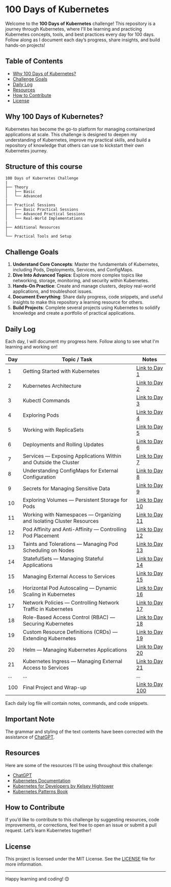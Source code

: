 # 100 Days of Kubernetes

Welcome to the **100 Days of Kubernetes** challenge! This repository is a journey through Kubernetes, where I'll be learning and practicing Kubernetes concepts, tools, and best practices every day for 100 days. Follow along as I document each day’s progress, share insights, and build hands-on projects!

## Table of Contents
- [Why 100 Days of Kubernetes?](#why-100-days-of-kubernetes)
- [Challenge Goals](#challenge-goals)
- [Daily Log](#daily-log)
- [Resources](#resources)
- [How to Contribute](#how-to-contribute)
- [License](#license)

## Why 100 Days of Kubernetes?

Kubernetes has become the go-to platform for managing containerized applications at scale. This challenge is designed to deepen my understanding of Kubernetes, improve my practical skills, and build a repository of knowledge that others can use to kickstart their own Kubernetes journey.

## Structure of this course

```
100 Days of Kubernetes Challenge
|
├── Theory
│   ├── Basic
│   └── Advanced
|
├── Practical Sessions
│   ├── Basic Practical Sessions
│   ├── Advanced Practical Sessions
│   └── Real-World Implementations
|
├── Additional Resources
│
└── Practical Tools and Setup
```

## Challenge Goals

1. **Understand Core Concepts**: Master the fundamentals of Kubernetes, including Pods, Deployments, Services, and ConfigMaps.
2. **Dive Into Advanced Topics**: Explore more complex topics like networking, storage, monitoring, and security within Kubernetes.
3. **Hands-On Practice**: Create and manage clusters, deploy real-world applications, and troubleshoot issues.
4. **Document Everything**: Share daily progress, code snippets, and useful insights to make this repository a learning resource for others.
5. **Build Projects**: Complete several projects using Kubernetes to solidify knowledge and create a portfolio of practical applications.

## Daily Log

Each day, I will document my progress here. Follow along to see what I'm learning and working on!

| Day | Topic / Task | Notes |
| --- | ------------ | ----- |
| 1   | Getting Started with Kubernetes | [Link to Day 1](https://github.com/oneananda/100-Days-of-Kubernetes/blob/main/Day%20001-Getting%20Started%20with%20Kubernetes/day01.md) |
| 2   | Kubernetes Architecture | [Link to Day 2](https://github.com/oneananda/100-Days-of-Kubernetes/blob/main/Day%20002-Kubernetes%20Architecture/day02.md) |
| 3   | Kubectl Commands | [Link to Day 3](https://github.com/oneananda/100-Days-of-Kubernetes/blob/main/Day%20003-Kubectl%20Commands/day03.md) |
| 4   | Exploring Pods | [Link to Day 4](https://github.com/oneananda/100-Days-of-Kubernetes/blob/main/Day%20004-Exploring%20Pods/day04.md) |
| 5   | Working with ReplicaSets | [Link to Day 5](https://github.com/oneananda/100-Days-of-Kubernetes/blob/main/Day%20005-Working%20with%20ReplicaSets/day05.md) |
| 6   | Deployments and Rolling Updates | [Link to Day 6](https://github.com/oneananda/100-Days-of-Kubernetes/blob/main/Day%20006-Deployments%20and%20Rolling%20Updates/day06.md) |
| 7   | Services — Exposing Applications Within and Outside the Cluster | [Link to Day 7](https://github.com/oneananda/100-Days-of-Kubernetes/blob/main/Day%20007-Services%20in%20Kubernetes/day07.md) |
| 8   | Understanding ConfigMaps for External Configuration | [Link to Day 8](https://github.com/oneananda/100-Days-of-Kubernetes/blob/main/Day%20008-Understanding%20ConfigMaps/day08.md) |
| 9   | Secrets for Managing Sensitive Data | [Link to Day 9](https://github.com/oneananda/100-Days-of-Kubernetes/blob/main/Day%20009-Secrets%20for%20Managing%20Sensitive%20Data/day09.md) |
| 10  | Exploring Volumes — Persistent Storage for Pods | [Link to Day 10](https://github.com/oneananda/100-Days-of-Kubernetes/blob/main/Day%20010-Volumes-Persistent%20Storage%20for%20Pods/day10.md) |
| 11  | Working with Namespaces — Organizing and Isolating Cluster Resources | [Link to Day 11](https://github.com/oneananda/100-Days-of-Kubernetes/blob/main/Day%20011-Working%20with%20Namespaces/day11.md) |
| 12  | Pod Affinity and Anti-Affinity — Controlling Pod Placement | [Link to Day 12](https://github.com/oneananda/100-Days-of-Kubernetes/blob/main/Day%20012-Pod%20Affinity%20and%20Anti-Affinity/day12.md) |
| 13  | Taints and Tolerations — Managing Pod Scheduling on Nodes | [Link to Day 13](https://github.com/oneananda/100-Days-of-Kubernetes/blob/main/Day%20013-Taints%20and%20Tolerations/day13.md) |
| 14  | StatefulSets — Managing Stateful Applications | [Link to Day 14](https://github.com/oneananda/100-Days-of-Kubernetes/blob/main/Day%2014-StatefulSets-Managing%20Stateful%20Applications/day14.md) |
| 15  | Managing External Access to Services | [Link to Day 15](https://github.com/oneananda/100-Days-of-Kubernetes/blob/main/Day%2015-Ingress-Managing%20External%20Access%20to%20Services/day15.md) |
| 16  | Horizontal Pod Autoscaling — Dynamic Scaling in Kubernetes | [Link to Day 16](https://github.com/oneananda/100-Days-of-Kubernetes/blob/main/Day%2016-Horizontal%20Pod%20Autoscaling/day16.md) |
| 17  | Network Policies — Controlling Network Traffic in Kubernetes | [Link to Day 17](https://github.com/oneananda/100-Days-of-Kubernetes/blob/main/Day%2017-Network%20Policies/day17.md) |
| 18  | Role-Based Access Control (RBAC) — Securing Kubernetes | [Link to Day 18](https://github.com/oneananda/100-Days-of-Kubernetes/blob/main/Day%2018-Role-Based%20Access%20Control%20(RBAC)/day18.md) |
| 19  | Custom Resource Definitions (CRDs) — Extending Kubernetes | [Link to Day 19](https://github.com/oneananda/100-Days-of-Kubernetes/blob/main/Day%2019-Custom%20Resource%20Definitions%20(CRDs)/day19.md) |
| 20  | Helm — Managing Kubernetes Applications | [Link to Day 20](https://github.com/oneananda/100-Days-of-Kubernetes/blob/main/Day%2020-Helm-Managing%20Kubernetes%20Applications/day20.md) |
| 21  | Kubernetes Ingress — Managing External Access to Services | [Link to Day 21](https://github.com/oneananda/100-Days-of-Kubernetes/blob/main/Day%2021-%20Kubernetes%20Ingress/day21.md) |
| ... | ... | ... |
| 100 | Final Project and Wrap-up | [Link to Day 100](day100.md) |

Each daily log file will contain notes, commands, and code snippets.

## Important Note

The grammar and styling of the text contents have been corrected with the assistance of [ChatGPT](https://chatgpt.com/).

## Resources

Here are some of the resources I’ll be using throughout this challenge:

- [ChatGPT](https://chatgpt.com/)
- [Kubernetes Documentation](https://kubernetes.io/docs/)
- [Kubernetes for Developers by Kelsey Hightower](https://kubernetes.io/docs/tutorials/)
- [Kubernetes Patterns Book](https://www.oreilly.com/library/view/kubernetes-patterns/9781492050285/)

## How to Contribute

If you’d like to contribute to this challenge by suggesting resources, code improvements, or corrections, feel free to open an issue or submit a pull request. Let’s learn Kubernetes together!

## License

This project is licensed under the MIT License. See the [LICENSE](LICENSE) file for more information.

---

Happy learning and coding! 😊

